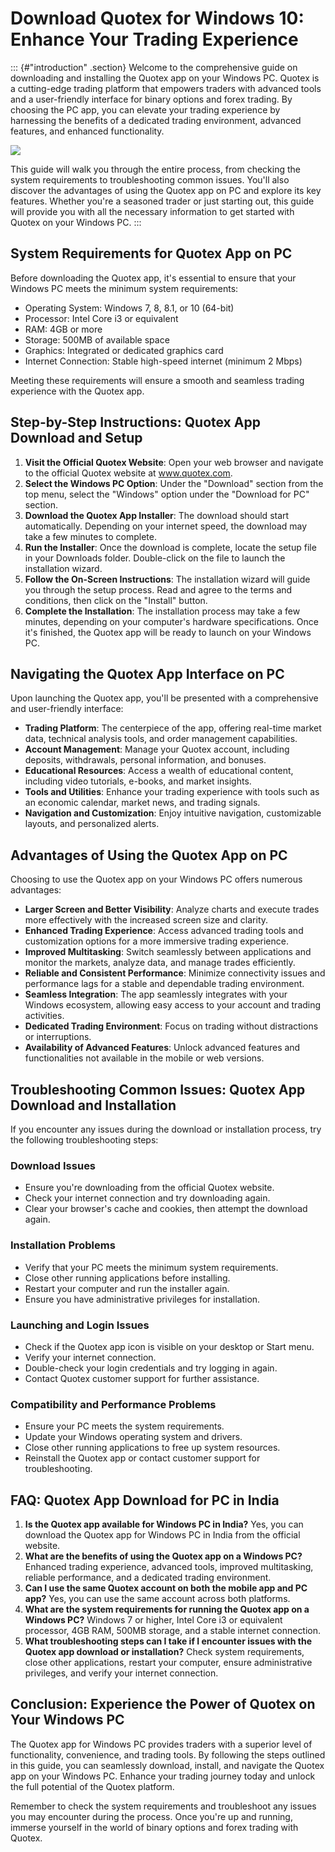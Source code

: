 # Download Quotex for Windows 10: Enhance Your Trading Experience

::: {#"introduction" .section}
Welcome to the comprehensive guide on downloading and installing the
Quotex app on your Windows PC. Quotex is a cutting-edge trading platform
that empowers traders with advanced tools and a user-friendly interface
for binary options and forex trading. By choosing the PC app, you can
elevate your trading experience by harnessing the benefits of a
dedicated trading environment, advanced features, and enhanced
functionality.

[![](https://static.quotex.io/files/5_en/300_250.jpg)](https://traff.sbs/brokerqxsignupf)

This guide will walk you through the entire process, from checking the
system requirements to troubleshooting common issues. You\'ll also
discover the advantages of using the Quotex app on PC and explore its
key features. Whether you\'re a seasoned trader or just starting out,
this guide will provide you with all the necessary information to get
started with Quotex on your Windows PC.
:::

## System Requirements for Quotex App on PC

Before downloading the Quotex app, it\'s essential to ensure that your
Windows PC meets the minimum system requirements:

-   Operating System: Windows 7, 8, 8.1, or 10 (64-bit)
-   Processor: Intel Core i3 or equivalent
-   RAM: 4GB or more
-   Storage: 500MB of available space
-   Graphics: Integrated or dedicated graphics card
-   Internet Connection: Stable high-speed internet (minimum 2 Mbps)

Meeting these requirements will ensure a smooth and seamless trading
experience with the Quotex app.

## Step-by-Step Instructions: Quotex App Download and Setup

1.  **Visit the Official Quotex Website**: Open your web browser and
    navigate to the official Quotex website at www.quotex.com.
2.  **Select the Windows PC Option**: Under the "Download" section
    from the top menu, select the "Windows" option under the
    "Download for PC" section.
3.  **Download the Quotex App Installer**: The download should start
    automatically. Depending on your internet speed, the download may
    take a few minutes to complete.
4.  **Run the Installer**: Once the download is complete, locate the
    setup file in your Downloads folder. Double-click on the file to
    launch the installation wizard.
5.  **Follow the On-Screen Instructions**: The installation wizard will
    guide you through the setup process. Read and agree to the terms and
    conditions, then click on the "Install" button.
6.  **Complete the Installation**: The installation process may take a
    few minutes, depending on your computer\'s hardware specifications.
    Once it\'s finished, the Quotex app will be ready to launch on your
    Windows PC.

## Navigating the Quotex App Interface on PC

Upon launching the Quotex app, you\'ll be presented with a comprehensive
and user-friendly interface:

-   **Trading Platform**: The centerpiece of the app, offering real-time
    market data, technical analysis tools, and order management
    capabilities.
-   **Account Management**: Manage your Quotex account, including
    deposits, withdrawals, personal information, and bonuses.
-   **Educational Resources**: Access a wealth of educational content,
    including video tutorials, e-books, and market insights.
-   **Tools and Utilities**: Enhance your trading experience with tools
    such as an economic calendar, market news, and trading signals.
-   **Navigation and Customization**: Enjoy intuitive navigation,
    customizable layouts, and personalized alerts.

## Advantages of Using the Quotex App on PC

Choosing to use the Quotex app on your Windows PC offers numerous
advantages:

-   **Larger Screen and Better Visibility**: Analyze charts and execute
    trades more effectively with the increased screen size and clarity.
-   **Enhanced Trading Experience**: Access advanced trading tools and
    customization options for a more immersive trading experience.
-   **Improved Multitasking**: Switch seamlessly between applications
    and monitor the markets, analyze data, and manage trades
    efficiently.
-   **Reliable and Consistent Performance**: Minimize connectivity
    issues and performance lags for a stable and dependable trading
    environment.
-   **Seamless Integration**: The app seamlessly integrates with your
    Windows ecosystem, allowing easy access to your account and trading
    activities.
-   **Dedicated Trading Environment**: Focus on trading without
    distractions or interruptions.
-   **Availability of Advanced Features**: Unlock advanced features and
    functionalities not available in the mobile or web versions.

## Troubleshooting Common Issues: Quotex App Download and Installation

If you encounter any issues during the download or installation process,
try the following troubleshooting steps:

### Download Issues

-   Ensure you\'re downloading from the official Quotex website.
-   Check your internet connection and try downloading again.
-   Clear your browser\'s cache and cookies, then attempt the download
    again.

### Installation Problems

-   Verify that your PC meets the minimum system requirements.
-   Close other running applications before installing.
-   Restart your computer and run the installer again.
-   Ensure you have administrative privileges for installation.

### Launching and Login Issues

-   Check if the Quotex app icon is visible on your desktop or Start
    menu.
-   Verify your internet connection.
-   Double-check your login credentials and try logging in again.
-   Contact Quotex customer support for further assistance.

### Compatibility and Performance Problems

-   Ensure your PC meets the system requirements.
-   Update your Windows operating system and drivers.
-   Close other running applications to free up system resources.
-   Reinstall the Quotex app or contact customer support for
    troubleshooting.

## FAQ: Quotex App Download for PC in India

1.  **Is the Quotex app available for Windows PC in India?** Yes, you
    can download the Quotex app for Windows PC in India from the
    official website.
2.  **What are the benefits of using the Quotex app on a Windows PC?**
    Enhanced trading experience, advanced tools, improved multitasking,
    reliable performance, and a dedicated trading environment.
3.  **Can I use the same Quotex account on both the mobile app and PC
    app?** Yes, you can use the same account across both platforms.
4.  **What are the system requirements for running the Quotex app on a
    Windows PC?** Windows 7 or higher, Intel Core i3 or equivalent
    processor, 4GB RAM, 500MB storage, and a stable internet connection.
5.  **What troubleshooting steps can I take if I encounter issues with
    the Quotex app download or installation?** Check system
    requirements, close other applications, restart your computer,
    ensure administrative privileges, and verify your internet
    connection.

## Conclusion: Experience the Power of Quotex on Your Windows PC

The Quotex app for Windows PC provides traders with a superior level of
functionality, convenience, and trading tools. By following the steps
outlined in this guide, you can seamlessly download, install, and
navigate the Quotex app on your Windows PC. Enhance your trading journey
today and unlock the full potential of the Quotex platform.

Remember to check the system requirements and troubleshoot any issues
you may encounter during the process. Once you\'re up and running,
immerse yourself in the world of binary options and forex trading with
Quotex.

